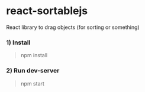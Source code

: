 # react-sortablejs

React library to drag objects (for sorting or something)

### 1) Install

> npm install

### 2) Run dev-server

> npm start
